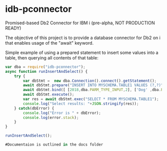 # idb-pconnector

 Promised-based Db2 Connector for IBM i (pre-alpha, NOT PRODUCTION READY)
 
 The objective of this project is to provide a database connector for Db2 on i that enables usage of the "await" keyword. 
 
Simple example of using a prepared statement to insert some values into a table, then querying all contents of that table:

```javascript
var dba = require("idb-pconnector");
async function runInsertAndSelect() {
    try {
        var dbStmt =  new dba.Connection().connect().getStatement();
        await dbStmt.prepare("INSERT INTO MYSCHEMA.TABLE1 VALUES (?,?)");
        await dbStmt.bind([ [2018,dba.PARM_TYPE_INPUT,2], ['Dog' ,dba.PARM_TYPE_INPUT, 1] ]);
        await dbStmt.execute();
        var res = await dbStmt.exec("SELECT * FROM MYSCHEMA.TABLE1");
        console.log("Select results: "+JSON.stringify(res));
    } catch(dbError) {
        console.log("Error is " + dbError);
        console.log(error.stack);
    } 
}

runInsertAndSelect();

#Documentaion is outlined in the docs folder

```